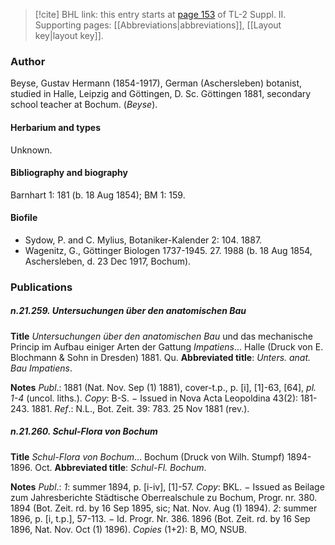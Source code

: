 > [!cite] BHL link: this entry starts at [page 153](https://www.biodiversitylibrary.org/item/103859#page/163/mode/1up) of TL-2 Suppl. II.
> Supporting pages: [[Abbreviations|abbreviations]], [[Layout key|layout key]].

### Author

Beyse, Gustav Hermann (1854-1917), German (Aschersleben) botanist, studied in Halle, Leipzig and Göttingen, D. Sc. Göttingen 1881, secondary school teacher at Bochum. (*Beyse*).

#### Herbarium and types

Unknown.

#### Bibliography and biography

Barnhart 1: 181 (b. 18 Aug 1854); BM 1: 159.

#### Biofile

- Sydow, P. and C. Mylius, Botaniker-Kalender 2: 104. 1887.
- Wagenitz, G., Göttinger Biologen 1737-1945. 27. 1988 (b. 18 Aug 1854, Aschersleben, d. 23 Dec 1917, Bochum).

### Publications

##### n.21.259. Untersuchungen über den anatomischen Bau

**Title**
*Untersuchungen über den anatomischen Bau* und das mechanische Princip im Aufbau einiger Arten der Gattung *Impatiens*... Halle (Druck von E. Blochmann & Sohn in Dresden) 1881. Qu.
**Abbreviated title**: *Unters. anat. Bau Impatiens*.

**Notes**
*Publ*.: 1881 (Nat. Nov. Sep (1) 1881), cover-t.p., p. \[i\], \[1\]-63, \[64\], *pl. 1-4* (uncol. liths.).
*Copy*: B-S. − Issued in Nova Acta Leopoldina 43(2): 181-243. 1881.
*Ref*.: N.L., Bot. Zeit. 39: 783. 25 Nov 1881 (rev.).

##### n.21.260. Schul-Flora von Bochum

**Title**
*Schul-Flora von Bochum*... Bochum (Druck von Wilh. Stumpf) 1894-1896. Oct.
**Abbreviated title**: *Schul-Fl. Bochum*.

**Notes**
*Publ*.: *1*: summer 1894, p. \[i-iv\], \[1\]-57. *Copy*: BKL. − Issued as Beilage zum Jahresberichte Städtische Oberrealschule zu Bochum, Progr. nr. 380. 1894 (Bot. Zeit. rd. by 16 Sep 1895, sic; Nat. Nov. Aug (1) 1894).
*2*: summer 1896, p. \[i, t.p.\], 57-113. − Id. Progr. Nr. 386. 1896 (Bot. Zeit. rd. by 16 Sep 1896, Nat. Nov. Oct (1) 1896).
*Copies* (1+2): B, MO, NSUB.

